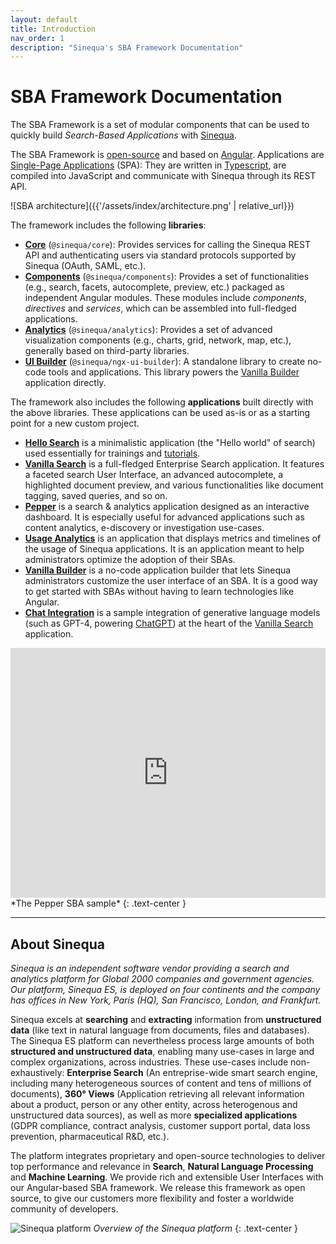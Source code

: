 ```yaml
---
layout: default
title: Introduction
nav_order: 1
description: "Sinequa's SBA Framework Documentation"
---
```


# SBA Framework Documentation

The SBA Framework is a set of modular components that can be used to quickly build *Search-Based Applications* with [Sinequa](#about-sinequa).

The SBA Framework is [open-source](https://github.com/sinequa/sba-angular) and based on [Angular](https://angular.io/). Applications are [Single-Page Applications](https://en.wikipedia.org/wiki/Single-page_application) (SPA): They are written in [Typescript](https://www.typescriptlang.org/), are compiled into JavaScript and communicate with Sinequa through its REST API.

![SBA architecture]({{'/assets/index/architecture.png' | relative_url}})

The framework includes the following **libraries**:

- [**Core**](libraries/core/core.html) (`@sinequa/core`): Provides services for calling the Sinequa REST API and authenticating users via standard protocols supported by Sinequa (OAuth, SAML, etc.).
- [**Components**](libraries/components/components.html) (`@sinequa/components`): Provides a set of functionalities (e.g., search, facets, autocomplete, preview, etc.) packaged as independent Angular modules. These modules include *components*, *directives* and *services*, which can be assembled into full-fledged applications.
- [**Analytics**](libraries/analytics/analytics.html) (`@sinequa/analytics`): Provides a set of advanced visualization components (e.g., charts, grid, network, map, etc.), generally based on third-party libraries.
- [**UI Builder**](libraries/ngx-ui-builder.html) (`@sinequa/ngx-ui-builder`): A standalone library to create no-code tools and applications. This library powers the [Vanilla Builder](apps/5-vanilla-builder.html) application directly.

The framework also includes the following **applications** built directly with the above libraries. These applications can be used as-is or as a starting point for a new custom project.

- [**Hello Search**](apps/1-hello-search.html) is a minimalistic application (the "Hello world" of search) used essentially for trainings and [tutorials]({{site.baseurl}}tutorial/tutorial.html).
- [**Vanilla Search**](apps/2-vanilla-search.html) is a full-fledged Enterprise Search application. It features a faceted search User Interface, an advanced autocomplete, a highlighted document preview, and various functionalities like document tagging, saved queries, and so on.
- [**Pepper**](apps/3-pepper.md) is a search & analytics application designed as an interactive dashboard. It is especially useful for advanced applications such as content analytics, e-discovery or investigation use-cases.
- [**Usage Analytics**](apps/4-usage-analytics.html) is an application that displays metrics and timelines of the usage of Sinequa applications. It is an application meant to help administrators optimize the adoption of their SBAs. 
- [**Vanilla Builder**](apps/5-vanilla-builder.html) is a no-code application builder that lets Sinequa administrators customize the user interface of an SBA. It is a good way to get started with SBAs without having to learn technologies like Angular.
- [**Chat Integration**](apps/6-chat-integration.md) is a sample integration of generative language models (such as GPT-4, powering [ChatGPT](https://openai.com/blog/chatgpt)) at the heart of the [Vanilla Search](apps/2-vanilla-search.md) application.


<iframe src="https://player.vimeo.com/video/534455071" width="100%" height="400px" frameborder="0" title="Pepper" webkitallowfullscreen mozallowfullscreen allowfullscreen></iframe>
*The Pepper SBA sample*
{: .text-center }

---

## About Sinequa

*Sinequa is an independent software vendor providing a search and analytics platform for Global 2000 companies and government agencies. Our platform, Sinequa ES, is deployed on four continents and the company has offices in New York, Paris (HQ), San Francisco, London, and Frankfurt.*

Sinequa excels at **searching** and **extracting** information from **unstructured data** (like text in natural language from documents, files and databases). The Sinequa ES platform can nevertheless process large amounts of both **structured and unstructured data**, enabling many use-cases in large and complex organizations, across industries. These use-cases include non-exhaustively: **Enterprise Search** (An entreprise-wide smart search engine, including many heterogeneous sources of content and tens of millions of documents), **360° Views** (Application retrieving all relevant information about a product, person or any other entity, across heterogenous and unstructured data sources), as well as more **specialized applications** (GDPR compliance, contract analysis, customer support portal, data loss prevention, pharmaceutical R&D, etc.).

The platform integrates proprietary and open-source technologies to deliver top performance and relevance in **Search**, **Natural Language Processing** and **Machine Learning**. We provide rich and extensible User Interfaces with our Angular-based SBA framework. We release this framework as open source, to give our customers more flexibility and foster a worldwide community of developers.

![Sinequa platform](/assets/index/sinequa-platform.png)
*Overview of the Sinequa platform*
{: .text-center }

